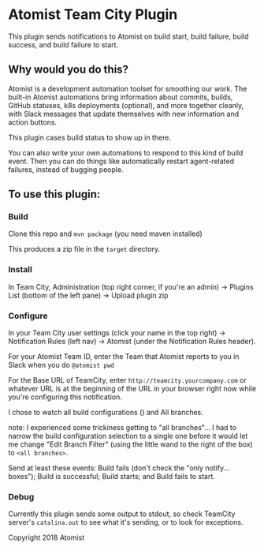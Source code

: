 # Atomist Team City Plugin

This plugin sends notifications to Atomist on build start, build failure, build success, and build failure to start.

## Why would you do this?

Atomist is a development automation toolset for smoothing our work. The built-in Atomist automations bring information about commits, builds, GitHub statuses, k8s deployments (optional), and more together cleanly, with Slack messages that update themselves with new information and action buttons.

This plugin cases build status to show up in there.

You can also write your own automations to respond to this kind of build event. Then you can do things like automatically restart agent-related failures, instead of bugging people.

## To use this plugin:

### Build

Clone this repo and `mvn package` (you need maven installed)

This produces a zip file in the `target` directory.

### Install

In Team City, Administration (top right corner, if you're an admin) -> Plugins List (bottom of the left pane) -> Upload plugin zip

### Configure

In your Team City user settings (click your name in the top right) -> Notification Rules (left nav) -> Atomist (under the Notification Rules header).

For your Atomist Team ID, enter the Team that Atomist reports to you in Slack when you do `@atomist pwd`

For the Base URL of TeamCity, enter `http://teamcity.yourcompany.com` or whatever URL is at the beginning of the URL in your browser right now while you're configuring this notification.

I chose to watch all build configurations (<Root project>) and All branches.

note: I experienced some trickiness getting to "all branches"... I had to narrow the build configuration selection to a single one before it would let me change "Edit Branch Filter" (using the little wand to the right of the box) to `<all branches>`.

Send at least these events: Build fails (don't check the "only notify... boxes"); Build is successful; Build starts; and Build fails to start.

### Debug

Currently this plugin sends some output to stdout, so check TeamCity server's `catalina.out` to see what it's sending, or to look for exceptions.

Copyright 2018 Atomist